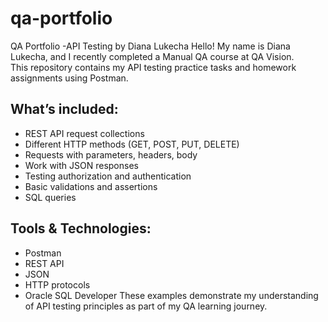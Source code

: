 # qa-portfolio
QA Portfolio -API Testing by Diana Lukecha
Hello! My name is Diana Lukecha, and I recently completed a Manual QA course at QA Vision.  
This repository contains my API testing practice tasks and homework assignments using Postman.
## What’s included:
- REST API request collections
- Different HTTP methods (GET, POST, PUT, DELETE)
- Requests with parameters, headers, body
- Work with JSON responses
- Testing authorization and authentication
- Basic validations and assertions
- SQL queries
## Tools & Technologies:
- Postman
- REST API
- JSON
- HTTP protocols
- Oracle SQL Developer
These examples demonstrate my understanding of API testing principles as part of my QA learning journey.
